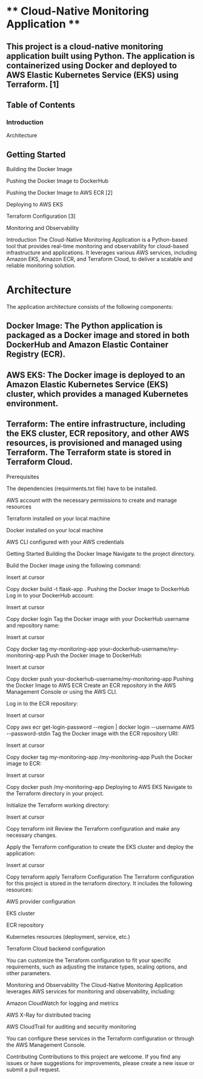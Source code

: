 # ** Cloud-Native Monitoring Application **
## **This project is a cloud-native monitoring application built using Python. The application is containerized using Docker and deployed to AWS Elastic Kubernetes Service (EKS) using Terraform.** [1]

## **Table of Contents**
### **Introduction**

Architecture


## **Getting Started**

Building the Docker Image

Pushing the Docker Image to DockerHub

Pushing the Docker Image to AWS ECR [2]

Deploying to AWS EKS

Terraform Configuration [3]

Monitoring and Observability


Introduction
The Cloud-Native Monitoring Application is a Python-based tool that provides real-time monitoring and observability for cloud-based infrastructure and applications. It leverages various AWS services, including Amazon EKS, Amazon ECR, and Terraform Cloud, to deliver a scalable and reliable monitoring solution.

# Architecture
The application architecture consists of the following components:

## **Docker** Image: The Python application is packaged as a Docker image and stored in both DockerHub and Amazon Elastic Container Registry (ECR).

## **AWS EKS:** The Docker image is deployed to an Amazon Elastic Kubernetes Service (EKS) cluster, which provides a managed Kubernetes environment.

## **Terraform:** The entire infrastructure, including the EKS cluster, ECR repository, and other AWS resources, is provisioned and managed using Terraform. The Terraform state is stored in Terraform Cloud.

Prerequisites

The dependencies (requirments.txt file) have to be installed. 

AWS account with the necessary permissions to create and manage resources

Terraform installed on your local machine

Docker installed on your local machine

AWS CLI configured with your AWS credentials

Getting Started
Building the Docker Image
Navigate to the project directory.

Build the Docker image using the following command:


Insert at cursor

Copy
docker build -t flask-app .
Pushing the Docker Image to DockerHub
Log in to your DockerHub account:


Insert at cursor

Copy
docker login
Tag the Docker image with your DockerHub username and repository name:


Insert at cursor

Copy
docker tag my-monitoring-app your-dockerhub-username/my-monitoring-app
Push the Docker image to DockerHub:


Insert at cursor

Copy
docker push your-dockerhub-username/my-monitoring-app
Pushing the Docker Image to AWS ECR
Create an ECR repository in the AWS Management Console or using the AWS CLI.

Log in to the ECR repository:


Insert at cursor

Copy
aws ecr get-login-password --region <your-aws-region> | docker login --username AWS --password-stdin <your-ecr-repository-uri>
Tag the Docker image with the ECR repository URI:


Insert at cursor

Copy
docker tag my-monitoring-app <your-ecr-repository-uri>/my-monitoring-app
Push the Docker image to ECR:


Insert at cursor

Copy
docker push <your-ecr-repository-uri>/my-monitoring-app
Deploying to AWS EKS
Navigate to the Terraform directory in your project.

Initialize the Terraform working directory:


Insert at cursor

Copy
terraform init
Review the Terraform configuration and make any necessary changes.

Apply the Terraform configuration to create the EKS cluster and deploy the application:


Insert at cursor

Copy
terraform apply
Terraform Configuration
The Terraform configuration for this project is stored in the 
terraform
 directory. It includes the following resources:

AWS provider configuration

EKS cluster

ECR repository

Kubernetes resources (deployment, service, etc.)

Terraform Cloud backend configuration

You can customize the Terraform configuration to fit your specific requirements, such as adjusting the instance types, scaling options, and other parameters.

Monitoring and Observability
The Cloud-Native Monitoring Application leverages AWS services for monitoring and observability, including:

Amazon CloudWatch for logging and metrics

AWS X-Ray for distributed tracing

AWS CloudTrail for auditing and security monitoring

You can configure these services in the Terraform configuration or through the AWS Management Console.

Contributing
Contributions to this project are welcome. If you find any issues or have suggestions for improvements, please create a new issue or submit a pull request.
